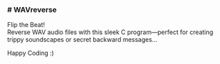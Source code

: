 <h3># WAVreverse</h3>
<p>
  Flip the Beat! <br>
  Reverse WAV audio files with this sleek C program—perfect for creating trippy soundscapes or secret backward messages... 
</p>
Happy Coding :)
